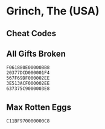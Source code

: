 # Grinch, The (USA)

## Cheat Codes

## All Gifts Broken

```
F061880E00000BB8
20377DCD000001F4
567F69DF000002EE
3E513ACF000002EE
637375C9000003E8

```

## Max Rotten Eggs

```
C11BF970000000C8

```

